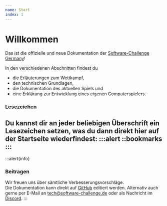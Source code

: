 ```yaml
---
name: Start
index: 1
---
```


# Willkommen 
Das ist die offizielle und neue Dokumentation der
[Software-Challenge Germany](https://software-challenge.de)!

In den verschiedenen Abschnitten findest du 
- die Erläuterungen zum Wettkampf,
- den technischen Grundlagen,
- die Dokumentation des aktuellen Spiels und 
- eine Erklärung zur Entwicklung eines eigenen Computerspielers.

### Lesezeichen

Du kannst dir an jeder beliebigen Überschrift ein Lesezeichen setzen,
was du dann direkt hier auf der Startseite wiederfindest:
:::alert
::bookmarks
:::
---
:::alert{info}
### Beitragen

Wir freuen uns über sämtliche Verbesserungsvorschläge.  
Die Dokumentation kann direkt auf [GitHub](https://github.com/software-challenge/docs/blob/main/hyperbook/book) editiert werden.
Alternativ auch gerne per E-Mail an <tech@software-challenge.de> 
oder als Nachricht im [Discord](https://discord.gg/jhyF7EU).
:::
